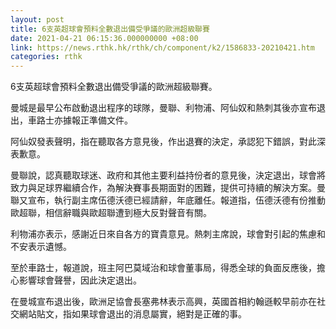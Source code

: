 ```yaml
---
layout: post
title: 6支英超球會預料全數退出備受爭議的歐洲超級聯賽
date: 2021-04-21 06:15:36.000000000 +08:00
link: https://news.rthk.hk/rthk/ch/component/k2/1586833-20210421.htm
categories: rthk
---
```


6支英超球會預料全數退出備受爭議的歐洲超級聯賽。

曼城是最早公布啟動退出程序的球隊，曼聯、利物浦、阿仙奴和熱刺其後亦宣布退出，車路士亦據報正準備文件。

阿仙奴發表聲明，指在聽取各方意見後，作出退賽的決定，承認犯下錯誤，對此深表歉意。

曼聯說，認真聽取球迷、政府和其他主要利益持份者的意見後，決定退出，球會將致力與足球界繼續合作，為解決賽事長期面對的困難，提供可持續的解決方案。曼聯又宣布，執行副主席伍德沃德已經請辭，年底離任。報道指，伍德沃德有份推動歐超聯，相信辭職與歐超聯遭到極大反對聲音有關。

利物浦亦表示，感謝近日來自各方的寶貴意見。熱刺主席說，球會對引起的焦慮和不安表示遺憾。

至於車路士，報道說，班主阿巴莫域治和球會董事局，得悉全球的負面反應後，擔心影響球會聲譽，因此決定退出。

在曼城宣布退出後，歐洲足協會長塞弗林表示高興，英國首相約翰遜較早前亦在社交網站貼文，指如果球會退出的消息屬實，絕對是正確的事。
